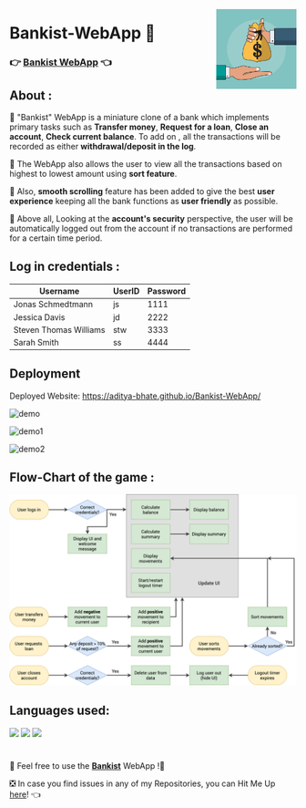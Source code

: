 
<a ><img src="https://github.com/Aditya-Bhate/Bankist-WebApp/blob/main/colorful-background-transaction-in-cash-vector-15208973.jpg" align="right" height="140"/></a>
# Bankist-WebApp 🏦

 ### 👉 [**Bankist WebApp**](https://aditya-bhate.github.io/Bankist-WebApp/) 👈

## About :
📌 "Bankist" WebApp is a miniature clone of a bank which implements primary tasks such as **Transfer money**, **Request for a loan**, **Close an account**, **Check current balance**. To add on 
, all the transactions will be recorded as either **withdrawal/deposit in the log**.

📌 The WebApp also allows the user to view all the transactions based on highest to lowest amount using **sort feature**.

📌 Also, **smooth scrolling** feature has been added to give the best **user experience** keeping all the bank functions as **user friendly** as possible.

📌 Above all, Looking at the **account's security** perspective, the user will be automatically logged out from the account if no transactions are performed for a certain time period.  

## Log in credentials :

| Username  | UserID | Password |
| ------------- | ------------- | ------------- |
| Jonas Schmedtmann  | js  | 1111  |
| Jessica Davis  | jd  | 2222  |
| Steven Thomas Williams  | stw  | 3333  |
| Sarah Smith  | ss  | 4444  |


## Deployment

Deployed Website: https://aditya-bhate.github.io/Bankist-WebApp/

![demo](./assets/img/login.png)

![demo1](./assets/img/login1.png)

![demo2](./assets/img/login2.png)

## Flow-Chart of the game :

<a ><img src="https://github.com/Aditya-Bhate/Bankist-WebApp/blob/main/Bankist-flowchart.png"/></a>

 ## Languages used:
<code><img src="https://img.icons8.com/color/48/000000/html-5--v1.png"/></code>
<code><img src="https://img.icons8.com/color/48/000000/css3.png"/></code>
<code><img src="https://img.icons8.com/color/48/000000/javascript--v1.png"/></code>
#

👐 Feel free to use the [**Bankist**](https://aditya-bhate.github.io/Bankist-WebApp/) WebApp !🤗

❎ In case you find issues in any of my Repositories, you can Hit Me Up [here](https://github.com/Aditya-Bhate/Aditya-Bhate/issues)! 👈
